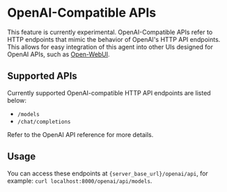 # OpenAI-Compatible APIs

This feature is currently experimental.
OpenAI-Compatible APIs refer to HTTP endpoints that mimic the behavior of OpenAI's HTTP API endpoints. This allows for easy integration of this agent into other UIs designed for OpenAI APIs, such as [Open-WebUI](https://github.com/open-webui/open-webui).

## Supported APIs

Currently supported OpenAI-compatible HTTP API endpoints are listed below:

- `/models`
- `/chat/completions`

Refer to the OpenAI API reference for more details.

## Usage

You can access these endpoints at `{server_base_url}/openai/api`, for example: `curl localhost:8000/openai/api/models`.
